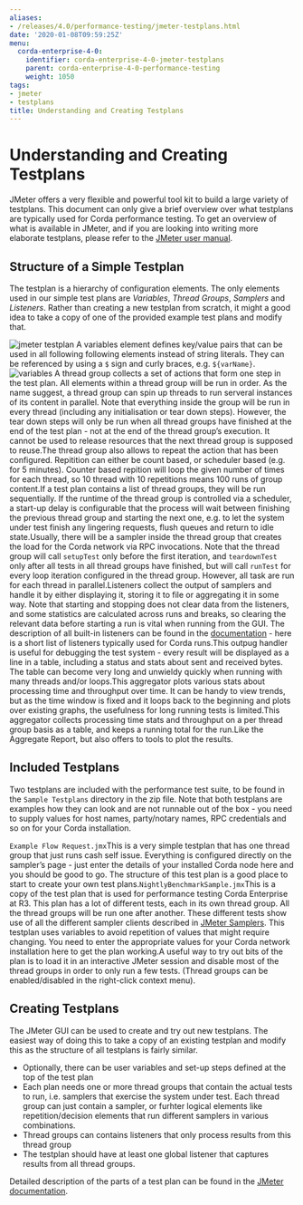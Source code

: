 ```yaml
---
aliases:
- /releases/4.0/performance-testing/jmeter-testplans.html
date: '2020-01-08T09:59:25Z'
menu:
  corda-enterprise-4-0:
    identifier: corda-enterprise-4-0-jmeter-testplans
    parent: corda-enterprise-4-0-performance-testing
    weight: 1050
tags:
- jmeter
- testplans
title: Understanding and Creating Testplans
---
```



# Understanding and Creating Testplans

JMeter offers a very flexible and powerful tool kit to build a large variety of testplans. This document can only give
a brief overview over what testplans are typically used for Corda performance testing. To get an overview of what is
available in JMeter, and if you are looking into writing more elaborate testplans, please refer to the [JMeter user
manual](https://jmeter.apache.org/usermanual/index.html).


## Structure of a Simple Testplan

The testplan is a hierarchy of configuration elements. The only elements used in our simple test plans are
*Variables*, *Thread Groups*, *Samplers* and *Listeners*. Rather than creating a new testplan from scratch,
it might a good idea to take a copy of one of the provided example test plans and modify that.

![jmeter testplan](performance-testing/resources/jmeter-testplan.png "jmeter testplan")
A variables element defines key/value pairs that can be used in all following following elements instead of string
literals. They can be referenced by using a `$` sign and curly braces, e.g. `${varName}`.![variables](performance-testing/resources/variables.png "variables")
A thread group collects a set of actions that form one step in the test plan. All elements within a thread group
will be run in order. As the name suggest, a thread group can spin up threads to run serveral instances of its
content in parallel. Note that everything inside the group will be run in every thread (including any initialisation
or tear down steps). However, the tear down steps will only be run when all thread groups have finished at the end
of the test plan - not at the end of the thread group’s execution. It cannot be used to release resources that
the next thread group is supposed to reuse.The thread group also allows to repeat the action that has been configured. Repitition can either be count based, or
scheduler based (e.g. for 5 minutes). Counter based repition will loop the given number of times for each thread,
so 10 thread with 10 repetitions means 100 runs of group content.If a test plan contains a list of thread groups, they will be run sequentially. If the runtime of the thread group
is controlled via a scheduler, a start-up delay is configurable that the process will wait between finishing the
previous thread group and starting the next one, e.g. to let the system under test finish any lingering requests,
flush queues and return to idle state.Usually, there will be a sampler inside the thread group that creates the load for the Corda network via RPC
invocations. Note that the thread group will call `setupTest` only before the first iteration, and `teardownTest`
only after all tests in all thread groups have finished, but will call `runTest` for every loop iteration
configured in the thread group.
However, all task are run for each thread in parallel.Listeners collect the output of samplers and handle it by either displaying it, storing it to file or
aggregating it in some way. Note that starting and stopping does not clear data from the listeners, and some
statistics are calculated across runs and breaks, so clearing the relevant data before starting a run is vital when
running from the GUI. The description of all built-in listeners can be found in the [documentation](https://jmeter.apache.org/usermanual/component_reference.html#listeners) - here is a short list of listeners
typically used for Corda runs.This outpug handler is useful for debugging the test system - every result will be displayed as a line in a table,
including a status and stats about sent and received bytes. The table can become very long and unwieldy quickly
when running with many threads and/or loops.This aggregator plots various stats about processing time and throughput over time. It can be handy to view
trends, but as the time window is fixed and it loops back to the beginning and plots over existing graphs,
the usefulness for long running tests is limited.This aggregator collects processing time stats and throughput on a per thread group basis as a table, and keeps
a running total for the run.Like the Aggregate Report, but also offers to tools to plot the results.

## Included Testplans

Two testplans are included with the performance test suite, to be found in the `Sample Testplans` directory in the zip
file. Note that both testplans are examples how they can look and are not runnable out of the box - you need to supply
values for host names, party/notary names, RPC credentials and so on for your Corda installation.

`Example Flow Request.jmx`This is a very simple testplan that has one thread group that just runs cash self issue. Everything is configured
directly on the sampler’s page - just enter the details of your installed Corda node here and you should be good
to go. The structure of this test plan is a good place to start to create your own test plans.`NightlyBenchmarkSample.jmx`This is a copy of the test plan that is used for performance testing Corda Enterprise at R3. This plan has a lot of
different tests, each in its own thread group. All the thread groups will be run one after another. These different
tests show use of all the different sampler clients described in [JMeter Samplers](jmeter-samplers.md).
This testplan uses variables to avoid repetition of values that might require changing. You need to enter the
appropriate values for your Corda network installation here to get the plan working.A useful way to try out bits of the plan is to load it in an interactive JMeter session and disable most of the
thread groups in order to only run a few tests. (Thread groups can be enabled/disabled in the right-click context
menu).
## Creating Testplans

The JMeter GUI can be used to create and try out new testplans. The easiest way of doing this to take a copy of an
existing testplan and modify this as the structure of all testplans is fairly similar.


* Optionally, there can be user variables and set-up steps defined at the top of the test plan
* Each plan needs one or more thread groups that contain the actual tests to run, i.e. samplers that exercise the system
under test. Each thread group can just contain a sampler, or furhter logical elements like repetition/decision elements
that run different samplers in various combinations.
* Thread groups can contains listeners that only process results from this thread group
* The testplan should have at least one global listener that captures results from all thread groups.

Detailed description of the parts of a test plan can be found in the [JMeter documentation](https://jmeter.apache.org/usermanual/test_plan.html).

